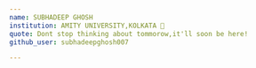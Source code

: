 ```yaml
---
name: SUBHADEEP GHOSH
institution: AMITY UNIVERSITY,KOLKATA 🚩 
quote: Dont stop thinking about tommorow,it'll soon be here! 
github_user: subhadeepghosh007

---
```

